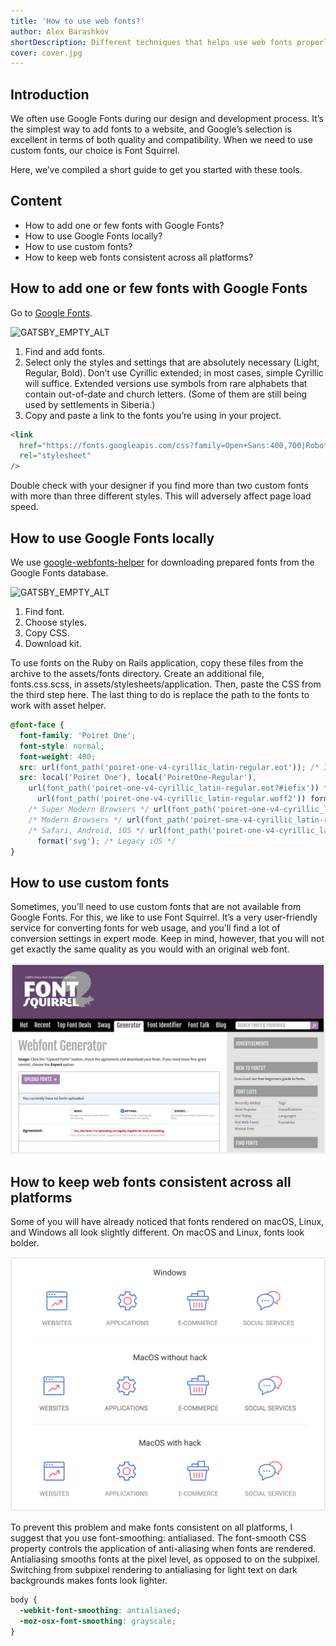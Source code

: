 ```yaml
---
title: 'How to use web fonts?'
author: Alex Barashkov
shortDescription: Different techniques that helps use web fonts properly.
cover: cover.jpg
---
```


## Introduction

We often use Google Fonts during our design and development process. It’s the simplest way to add fonts to a website, and Google’s selection is excellent in terms of both quality and compatibility. When we need to use custom fonts, our choice is Font Squirrel.

Here, we’ve compiled a short guide to get you started with these tools.

## Content

- How to add one or few fonts with Google Fonts?
- How to use Google Fonts locally?
- How to use custom fonts?
- How to keep web fonts consistent across all platforms?

## How to add one or few fonts with Google Fonts

Go to [Google Fonts](https://fonts.google.com/).

![GATSBY_EMPTY_ALT](fonts1.gif)

1. Find and add fonts.
2. Select only the styles and settings that are absolutely necessary (Light, Regular, Bold). Don’t use Cyrillic extended; in most cases, simple Cyrillic will suffice. Extended versions use symbols from rare alphabets that contain out-of-date and church letters. (Some of them are still being used by settlements in Siberia.)
3. Copy and paste a link to the fonts you’re using in your project.

```html
<link
  href="https://fonts.googleapis.com/css?family=Open+Sans:400,700|Roboto:400,700"
  rel="stylesheet"
/>
```

Double check with your designer if you find more than two custom fonts with more than three different styles. This will adversely affect page load speed.

## How to use Google Fonts locally

We use [google-webfonts-helper](https://google-webfonts-helper.herokuapp.com) for downloading prepared fonts from the Google Fonts database.

![GATSBY_EMPTY_ALT](fonts2.gif)

1. Find font.
2. Choose styles.
3. Copy CSS.
4. Download kit.

To use fonts on the Ruby on Rails application, copy these files from the archive to the assets/fonts directory. Create an additional file, fonts.css.scss, in assets/stylesheets/application. Then, paste the CSS from the third step here. The last thing to do is replace the path to the fonts to work with asset helper.

```css
@font-face {
  font-family: 'Poiret One';
  font-style: normal;
  font-weight: 400;
  src: url(font_path('poiret-one-v4-cyrillic_latin-regular.eot')); /* IE9 Compat Modes */
  src: local('Poiret One'), local('PoiretOne-Regular'),
    url(font_path('poiret-one-v4-cyrillic_latin-regular.eot?#iefix')) format('embedded-opentype'), /* IE6-IE8 */
      url(font_path('poiret-one-v4-cyrillic_latin-regular.woff2')) format('woff2'),
    /* Super Modern Browsers */ url(font_path('poiret-one-v4-cyrillic_latin-regular.woff')) format('woff'),
    /* Modern Browsers */ url(font_path('poiret-one-v4-cyrillic_latin-regular.ttf')) format('truetype'),
    /* Safari, Android, iOS */ url(font_path('poiret-one-v4-cyrillic_latin-regular.svg#PoiretOne'))
      format('svg'); /* Legacy iOS */
}
```

## How to use custom fonts

Sometimes, you’ll need to use custom fonts that are not available from Google Fonts. For this, we like to use Font Squirrel. It’s a very user-friendly service for converting fonts for web usage, and you’ll find a lot of conversion settings in expert mode. Keep in mind, however, that you will not get exactly the same quality as you would with an original web font.

![GATSBY_EMPTY_ALT](fonts3.jpeg)

## How to keep web fonts consistent across all platforms

Some of you will have already noticed that fonts rendered on macOS, Linux, and Windows all look slightly different. On macOS and Linux, fonts look bolder.

![GATSBY_EMPTY_ALT](fonts4.png)

To prevent this problem and make fonts consistent on all platforms, I suggest that you use font-smoothing: antialiased. The font-smooth CSS property controls the application of anti-aliasing when fonts are rendered. Antialiasing smooths fonts at the pixel level, as opposed to on the subpixel. Switching from subpixel rendering to antialiasing for light text on dark backgrounds makes fonts look lighter.

```css
body {
  -webkit-font-smoothing: antialiased;
  -moz-osx-font-smoothing: grayscale;
}
```
